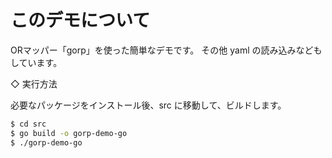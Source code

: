 # このデモについて

ORマッパー「gorp」を使った簡単なデモです。
その他 yaml の読み込みなどもしています。

◇ 実行方法

必要なパッケージをインストール後、src に移動して、ビルドします。
```bash
$ cd src
$ go build -o gorp-demo-go
$ ./gorp-demo-go
```

